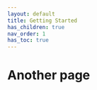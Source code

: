 ```yaml
---
layout: default
title: Getting Started
has_children: true
nav_order: 1
has_toc: true
---
```


# Another page
